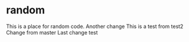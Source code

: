 random
======
This is a place for random code.
Another change
This is a test from test2
Change from master
Last change test
